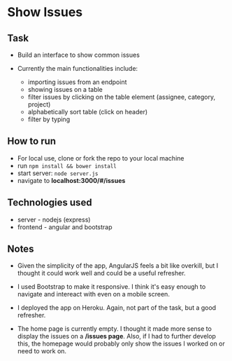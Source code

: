 Show Issues
===================

Task
-----

* Build an interface to show common issues 

* Currently the main functionalities include: 
  - importing issues from an endpoint
  - showing issues on a table
  - filter issues by clicking on the table element (assignee, category, project)
  - alphabetically sort table (click on header)
  - filter by typing

How to run
----

* For local use, clone or fork the repo to your local machine
* run `npm install && bower install`
* start server: `node server.js`
* navigate to **localhost:3000/#/issues**

Technologies used
----

* server - nodejs (express)
* frontend - angular and bootstrap


Notes
----

* Given the simplicity of the app, AngularJS feels a bit like overkill, 
  but I thought it could work well and could be a useful refresher.

* I used Bootstrap to make it responsive. I think it's easy enough 
  to navigate and intereact with even on a mobile screen.
  
* I deployed the app on Heroku. Again, not part of the task, but a good refresher.

* The home page is currently empty. I thought it made more sense to display the issues
  on a **/issues page**. Also, if I had to further develop this, the homepage would probably only show
  the issues I worked on or need to work on.
  



